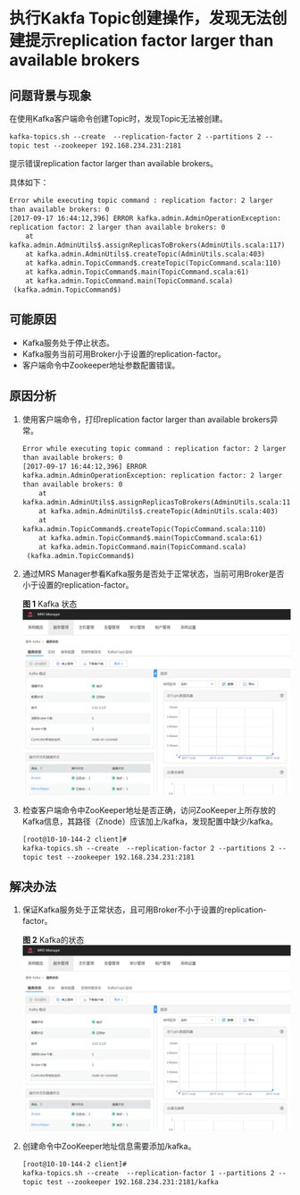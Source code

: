 # 执行Kakfa Topic创建操作，发现无法创建提示replication factor  larger than available brokers<a name="ZH-CN_TOPIC_0185002839"></a>

## 问题背景与现象<a name="zh-cn_topic_0167275718_s5d135719deec4560b99adb07a0aa6416"></a>

在使用Kafka客户端命令创建Topic时，发现Topic无法被创建。

```
kafka-topics.sh --create  --replication-factor 2 --partitions 2 --topic test --zookeeper 192.168.234.231:2181
```

提示错误replication factor larger than available brokers。

具体如下：

```
Error while executing topic command : replication factor: 2 larger than available brokers: 0
[2017-09-17 16:44:12,396] ERROR kafka.admin.AdminOperationException: replication factor: 2 larger than available brokers: 0
	at kafka.admin.AdminUtils$.assignReplicasToBrokers(AdminUtils.scala:117)
	at kafka.admin.AdminUtils$.createTopic(AdminUtils.scala:403)
	at kafka.admin.TopicCommand$.createTopic(TopicCommand.scala:110)
	at kafka.admin.TopicCommand$.main(TopicCommand.scala:61)
	at kafka.admin.TopicCommand.main(TopicCommand.scala)
 (kafka.admin.TopicCommand$)
```

## 可能原因<a name="zh-cn_topic_0167275718_s8efdc02bbb1a42cba8fa3e43e2e68817"></a>

-   Kafka服务处于停止状态。
-   Kafka服务当前可用Broker小于设置的replication-factor。
-   客户端命令中Zookeeper地址参数配置错误。

## 原因分析<a name="zh-cn_topic_0167275718_section10342981143649"></a>

1.  使用客户端命令，打印replication factor larger than available brokers异常。

    ```
    Error while executing topic command : replication factor: 2 larger than available brokers: 0
    [2017-09-17 16:44:12,396] ERROR kafka.admin.AdminOperationException: replication factor: 2 larger than available brokers: 0
    	at kafka.admin.AdminUtils$.assignReplicasToBrokers(AdminUtils.scala:117)
    	at kafka.admin.AdminUtils$.createTopic(AdminUtils.scala:403)
    	at kafka.admin.TopicCommand$.createTopic(TopicCommand.scala:110)
    	at kafka.admin.TopicCommand$.main(TopicCommand.scala:61)
    	at kafka.admin.TopicCommand.main(TopicCommand.scala)
     (kafka.admin.TopicCommand$)
    ```

2.  通过MRS Manager参看Kafka服务是否处于正常状态，当前可用Broker是否小于设置的replication-factor。

    **图 1**  Kafka 状态<a name="zh-cn_topic_0167275718_fig18285327113316"></a>  
    ![](figures/Kafka-状态.png "Kafka-状态")

3.  检查客户端命令中ZooKeeper地址是否正确，访问ZooKeeper上所存放的Kafka信息，其路径（Znode）应该加上/kafka，发现配置中缺少/kafka。

    ```
    [root@10-10-144-2 client]# 
    kafka-topics.sh --create  --replication-factor 2 --partitions 2 --topic test --zookeeper 192.168.234.231:2181
    ```


## 解决办法<a name="zh-cn_topic_0167275718_section3518145211446"></a>

1.  保证Kafka服务处于正常状态，且可用Broker不小于设置的replication-factor。

    **图 2**  Kafka的状态<a name="zh-cn_topic_0167275718_fig7995918143416"></a>  
    ![](figures/Kafka的状态.png "Kafka的状态")

2.  创建命令中ZooKeeper地址信息需要添加/kafka。

    ```
    [root@10-10-144-2 client]# 
    kafka-topics.sh --create  --replication-factor 1 --partitions 2 --topic test --zookeeper 192.168.234.231:2181/kafka
    ```


